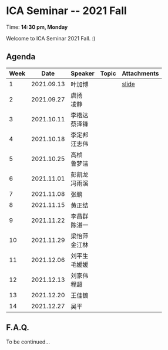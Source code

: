  # ICA Seminar -- 2021 Fall

Time: **14:30 pm, Monday**

Welcome to ICA Seminar 2021 Fall. :)



## Agenda

| Week | Date       | Speaker           | Topic | Attachments |
| ---- | ---------- | ----------------- | ----- | ----------- |
| 1    | 2021.09.13 | 叶加博            |       |[slide](./week1/Visual_Grounding_2021.pdf)|
| 2    | 2021.09.27 | 虞扬<br/>凌静     |       |             |
| 3    | 2021.10.11 | 李楷达<br/>蔡泽锋 |       |             |
| 4    | 2021.10.18 | 李定邦<br/>汪志伟 |       |             |
| 5    | 2021.10.25 | 高桢<br/>鲁梦洁   |       |             |
| 6    | 2021.11.01 | 彭凯龙<br/>冯雨溪 |       |             |
| 7    | 2021.11.08 | 张鹏             |       |             |
| 8    | 2021.11.15 | 黄正结           |       |             |
| 9    | 2021.11.22 | 李昌群<br/>陈湛一 |       |             |
| 10   | 2021.11.29 | 梁怡萍<br/>金江林 |       |             |
| 11   | 2021.12.06 | 刘平生<br/>毛媛媛  |       |             |
| 12   | 2021.12.13 | 刘家伟<br/>程超    |       |             |
| 13   | 2021.12.20 | 王佳镐            |       |             |
| 14   | 2021.12.27 | 吴平              |       |             |



## F.A.Q.

To be continued...
